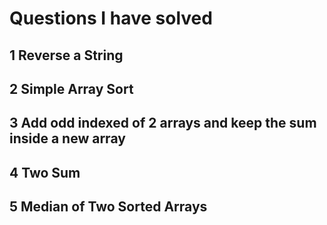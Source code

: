 # Questions I have solved

## 1 Reverse a String
## 2 Simple Array Sort
## 3 Add odd indexed of 2 arrays and keep the sum inside a new array
## 4 Two Sum
## 5 Median of Two Sorted Arrays